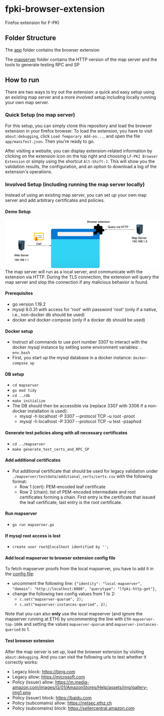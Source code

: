 # fpki-browser-extension
Firefox extension for F-PKI

## Folder Structure
The [app](./app) folder contains the browser extension

The [mapserver](./mapserver) folder contains the HTTP version of the map server and the tools to generate testing RPC and SP

## How to run
There are two ways to try out the extension: a quick and easy setup using an existing map server and a more involved setup including locally running your own map server.

### Quick Setup (no map server)
For this setup, you can simply clone this repository and load the browser extension in your firefox browser.
To load the extension, you have to visit `about:debugging`, click `Load Temporary Add-on...`, and open the file `app/manifest.json`.
Then you're ready to go.

After visiting a website, you can display extension-related information by clicking on the extension icon on the top right and choosing `LF-PKI Browser Extension` or simply using the shortcut `Alt-Shift-J`.
This will show you the validation results, the configuration, and an option to download a log of the extension's operations.

### Involved Setup (including running the map server locally)
Instead of using an existing map server, you can set up your own map server and add arbitrary certificates and policies.

#### Demo Setup
![Alt text](images/overview.png?raw=true"Overview")
The map server will run as a local server, and communicate with the extension via HTTP. During the TLS connection, the extension will query the map server and stop the connection if any malicious behavior is found.

#### Prerequisites
- go version 1.19.2
- mysql 8.0.31 with access for 'root' with password 'root' (only if a native, i.e., non-docker db should be used)
- docker and docker-compose (only if a docker db should be used)

#### Docker setup
- Instruct all commands to use port number 3307 to interact with the docker mysql instance by setting some environment variables: ``. env.bash``
- First, you start up the mysql database in a docker instance: ``docker-compose up``

#### DB setup
- ``cd mapserver``
- ``go mod tidy``
- ``cd ../db``
- ``make initialize``
- The DB should then be accessible via (replace 3307 with 3306 if a non-docker installation is used):
  - mysql -h localhost -P 3307 --protocol TCP -u root -proot
  - mysql -h localhost -P 3307 --protocol TCP -u test -pzaphod

#### Generate test policies along with all necessary certificates
- ``cd ../mapserver``
- ``make generate_test_certs_and_RPC_SP``

#### Add additional certificates
- Put additional certificate that should be used for legacy validation under ``./mapserver/testdata/additional_certs/certs.csv`` with the following format:
  - Row 1 (cert): PEM-encoded leaf certificate
  - Row 2 (chain): list of PEM-encoded intermediate and root certificates forming a chain. First entry is the certificate that issued the leaf certificate, last entry is the root certificate.

#### Run mapserver
- ``go run mapserver.go``

#### If mysql root access is lost
- ``create user root@localhost identified by '';``

#### Add local mapserver to browser extension config file
To fetch mapserver proofs from the local mapserver, you have to add it in the [config file](app/js_lib/config.js):
- uncomment the following line: `{"identity": "local-mapserver", "domain": "http://localhost:8080", "querytype": "lfpki-http-get"},`
- change the following two config values from 1 to 2:
  - `c.set("mapserver-quorum", 2);`
  - `c.set("mapserver-instances-queried", 2);`

Note that you can also **only** use the local mapserver (and ignore the mapserver running at ETH) by uncommenting the line with `ETH-mapserver-top-100k` and setting the values `mapserver-quorum` and `mapserver-instances-queried` to 1.

#### Test browser extension
After the map server is set up, load the browser extension by visiting ``about:debugging``. And you can visit the following urls to test whether it correctly works:

- Legacy block: https://bing.com
- Legacy allow: https://microsoft.com
- Policy (issuer) allow: https://m.media-amazon.com/images/G/01/AmazonStores/Help/assets/img/gallery-img1.png
- Policy (issuer) block: https://baidu.com
- Policy (subcomains) allow: https://netsec.ethz.ch
- Policy (subcomains) block: https://sellercentral.amazon.com
